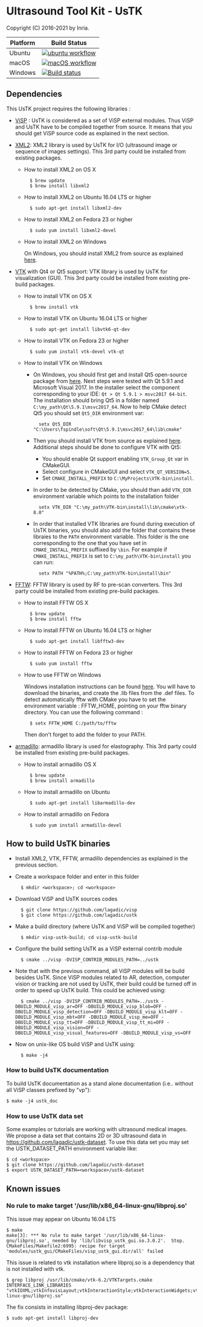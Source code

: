 # Ultrasound Tool Kit - UsTK

Copyright (C) 2016-2021 by Inria.

Platform | Build Status |
-------- | ------------ |
Ubuntu | [![ubuntu workflow](https://github.com/lagadic/ustk/actions/workflows/ubuntu-ustk.yml/badge.svg)](https://github.com/lagadic/ustk/actions/workflows/ubuntu-ustk.yml)
macOS | [![macOS workflow](https://github.com/lagadic/ustk/actions/workflows/macos-ustk.yml/badge.svg)](https://github.com/lagadic/ustk/actions/workflows/macos-ustk.yml)
Windows | [![Build status](https://ci.appveyor.com/api/projects/status/25t7wcl7akdw3nmw/branch/master?svg=true)](https://ci.appveyor.com/project/fspindle/ustk/branch/master)


## Dependencies

This UsTK project requires the following libraries :

- [ViSP](https://visp.inria.fr) : UsTK is considered as a set of ViSP external modules. Thus ViSP and UsTK have to be compiled together from source. It means that you should get ViSP source code as explained in the next section.

- [XML2](http://xmlsoft.org/): XML2 library is used by UsTK for I/O (ultrasound image or sequence of images settings). This 3rd party could be installed from existing packages.

	- How to install XML2 on OS X

			$ brew update
			$ brew install libxml2

	- How to install XML2 on Ubuntu 16.04 LTS or higher

			$ sudo apt-get install libxml2-dev

	- How to install XML2 on Fedora 23 or higher

			$ sudo yum install libxml2-devel
      
	- How to install XML2 on Windows

		On Windows, you should install XML2 from source as explained [here](https://visp.inria.fr/3rd_xml2/).

- [VTK](http://www.vtk.org/) with Qt4 or Qt5 support: VTK library is used by UsTK for visualization (GUI). This 3rd party could be installed from existing pre-build packages.

	- How to install VTK on OS X

			$ brew install vtk

	- How to install VTK on Ubuntu 16.04 LTS or higher

			$ sudo apt-get install libvtk6-qt-dev

	- How to install VTK on Fedora 23 or higher

			$ sudo yum install vtk-devel vtk-qt
      
	- How to install VTK on Windows
  
		- On Windows, you should first get and install Qt5 open-source package from [here](https://info.qt.io/download-qt-for-application-development). Next steps were tested with Qt 5.9.1 and Microsoft Visual 2017.
		  In the installer select the component corresponding to your IDE: `Qt > Qt 5.9.1 > msvc2017 64-bit`. The installation should bring Qt5 in a folder named `C:\my_path\Qt\5.9.1\msvc2017_64`.
			Now to help CMake detect Qt5 you should set `Qt5_DIR` environment var:

				setx Qt5_DIR "C:\Users\fspindle\soft\Qt\5.9.1\msvc2017_64\lib\cmake"
		
		- Then you should install VTK from source as explained [here](http://www.vtk.org/Wiki/VTK/Building/Windows). 
			Additional steps should be done to configure VTK with Qt5:
		  
			- You should enable Qt support enabling `VTK_Group_Qt` var in CMakeGUI. 
			- Select configure in CMakeGUI and select `VTK_QT_VERSION=5`. 
			- Set `CMAKE_INSTALL_PREFIX` to `C:\MyProjects\VTK-bin\install`.
		
		- In order to be detected by CMake, you should than add `VTK_DIR` environment variable which points to the installation folder
		
				setx VTK_DIR "C:\my_path\VTK-bin\install\lib\cmake\vtk-8.0"
		
		- In order that installed VTK libraries are found during execution of UsTK binaries, you should also add the folder that contains these libraies to the `PATH` environment variable.
		This folder is the one corresponding to the one that you have set in `CMAKE_INSTALL_PREFIX` suffixed by `\bin`. For example if `CMAKE_INSTALL_PREFIX` is set to `C:\my_path\VTK-bin\install` you can run:
		
				setx PATH "%PATH%;C:\my_path\VTK-bin\install\bin"
 		 
- [FFTW](http://www.fftw.org/): FFTW library is used by RF to pre-scan converters. This 3rd party could be installed from existing pre-build packages. 

	- How to install FFTW OS X

			$ brew update
			$ brew install fftw
		
	- How to install FFTW on Ubuntu 16.04 LTS or higher
  
			$ sudo apt-get install libfftw3-dev
			
	- How to install FFTW on Fedora 23 or higher

			$ sudo yum install fftw
		
	- How to use FFTW on Windows 
  
		Windows installation instructions can be found [here](http://www.fftw.org/install/windows.html). 
		You will have to download the binaries, and create the .lib files from the .def files. 
		To detect automatically fftw with CMake you have to set the environment variable : FFTW_HOME, pointing on your fftw binary directory. You can use the following command :
	
			$ setx FFTW_HOME C:/path/to/fftw
	
		Then don't forget to add the folder to your PATH.
	  
- [armadillo](http://arma.sourceforge.net/): armadillo library is used for elastography. This 3rd party could be installed from existing pre-build packages.

	- How to install armadillo OS X

			$ brew update
			$ brew install armadillo

	- How to install armadillo on Ubuntu

			$ sudo apt-get install libarmadillo-dev

	- How to install armadillo on Fedora

			$ sudo yum install armadillo-devel

## How to build UsTK binaries

- Install XML2, VTK, FFTW, armadillo dependencies as explained in the previous section.

- Create a workspace folder and enter in this folder

		$ mkdir <workspace>; cd <workspace>

- Download ViSP and UsTK sources codes

		$ git clone https://github.com/lagadic/visp
		$ git clone https://github.com/lagadic/ustk

- Make a build directory (where UsTK and ViSP will be compiled together)

		$ mkdir visp-ustk-build; cd visp-ustk-build

- Configure the build setting UsTK as a ViSP external contrib module

		$ cmake ../visp -DVISP_CONTRIB_MODULES_PATH=../ustk

- Note that with the previous command, all ViSP modules will be build besides UsTK. Since ViSP modules related to AR, detection, computer vision or tracking are not used by UsTK, their build could be turned off in order to speed up UsTK build. This could be achieved using:

		$ cmake ../visp -DVISP_CONTRIB_MODULES_PATH=../ustk -DBUILD_MODULE_visp_ar=OFF -DBUILD_MODULE_visp_blob=OFF -DBUILD_MODULE_visp_detection=OFF -DBUILD_MODULE_visp_klt=OFF -DBUILD_MODULE_visp_mbt=OFF -DBUILD_MODULE_visp_me=OFF -DBUILD_MODULE_visp_tt=OFF -DBUILD_MODULE_visp_tt_mi=OFF -DBUILD_MODULE_visp_vision=OFF -DBUILD_MODULE_visp_visual_features=OFF -DBUILD_MODULE_visp_vs=OFF

- Now on unix-like OS build ViSP and UsTK using:

		$ make -j4

### How to build UsTK documentation

To build UsTK documentation as a stand alone documentation (i.e.. without all ViSP classes prefixed by "vp"):

	$ make -j4 ustk_doc


### How to use UsTK data set

Some examples or tutorials are working with ultrasound medical images. We propose a data set that contains 2D or 3D ultrasound data in <https://github.com/lagadic/ustk-dataset>. To use this data set you may set the USTK_DATASET_PATH environment variable like:

	$ cd <workspace>
	$ git clone https://github.com/lagadic/ustk-dataset
	$ export USTK_DATASET_PATH=<workspace>/ustk-dataset


## Known issues

### No rule to make target '/usr/lib/x86_64-linux-gnu/libproj.so'

This issue may appear on Ubuntu 16.04 LTS

	$ make
	make[3]: *** No rule to make target '/usr/lib/x86_64-linux-gnu/libproj.so', needed by 'lib/libvisp_ustk_gui.so.3.0.2'.  Stop.
	CMakeFiles/Makefile2:6995: recipe for target 'modules/ustk_gui/CMakeFiles/visp_ustk_gui.dir/all' failed

This issue is related to vtk installation where libproj.so is a dependency that is not installed with vtk.

	$ grep libproj /usr/lib/cmake/vtk-6.2/VTKTargets.cmake
	INTERFACE_LINK_LIBRARIES "vtkIOXML;vtkInfovisLayout;vtkInteractionStyle;vtkInteractionWidgets;vtkRenderingCore;vtkViewsCore;/usr/lib/x86_64-linux-gnu/libproj.so"

The fix consists in installing libproj-dev package:

	$ sudo apt-get install libproj-dev
	
